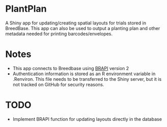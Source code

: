 # PlantPlan

A Shiny app for updating/creating spatial layouts for trials stored in BreedBase. This app can also be used to output a planting plan and other metadata needed
for printing barcodes/envelopes.

# Notes
* This app connects to Breedbase using [BRAPI](https://www.brapi.org/) version 2
* Authentication information is stored as an R environment variable in .Renviron. This file needs to be transferred to the Shiny server, but it is not tracked on GitHub for security reasons.

# TODO

* Implement BRAPI function for updating layouts directly in the database
